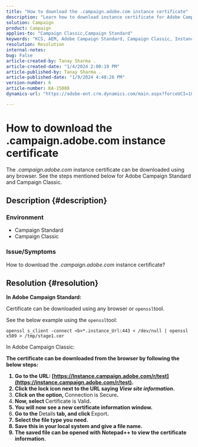 ```yaml
---
title: "How to download the .campaign.adobe.com instance certificate"
description: "Learn how to download instance certificate for Adobe Campaign Standard and Campaign Classic."
solution: Campaign
product: Campaign
applies-to: "Campaign Classic,Campaign Standard"
keywords: "KCS, AEM, Adobe Campaign Standard, Campaign Classic, Instance Certificate, .campaign.adobe.com"
resolution: Resolution
internal-notes: 
bug: False
article-created-by: Tanay Sharma .
article-created-date: "1/4/2024 2:00:19 PM"
article-published-by: Tanay Sharma .
article-published-date: "1/9/2024 4:48:26 PM"
version-number: 6
article-number: KA-15088
dynamics-url: "https://adobe-ent.crm.dynamics.com/main.aspx?forceUCI=1&pagetype=entityrecord&etn=knowledgearticle&id=c9b9d690-09ab-ee11-be37-6045bd006c82"

---
```

# How to download the .campaign.adobe.com instance certificate


The *.campaign.adobe.com* instance certificate can be downloaded using any browser. See the steps mentioned below for Adobe Campaign Standard and Campaign Classic.

## Description {#description}


### Environment

- Campaign Standard
- Campaign Classic


### Issue/Symptoms

How to download the *.campaign.adobe.com* instance certificate?


## Resolution {#resolution}


<b>In Adobe Campaign Standard:</b>

Certificate can be downloaded using any browser or `openssl`tool.

 See the below example using the `openssl`tool:


```
openssl s_client -connect <b>*.instance_Url:443 < /dev/null | openssl x509 > /tmp/stage1.cer
```




</b>In Adobe Campaign Classic:<b>

The certificate can be downloaded from the browser by following the below steps:

1. Go to the URL: [https://Instance.campaign.adobe.com/r/test](https://instance.campaign.adobe.com/r/test).
2. Click the lock icon next to the URL saying *View site information*.
3. Click on the option, </b>Connection is Secure<b>.
4. Now, select </b>Certificate is Valid<b>.
5. You will now see a new certificate information window.
6. Go to the </b>Details<b> tab, and click </b>Export<b>.
7. Select the file type you need.
8. Save this in your local system and give a file name.
9. The saved file can be opened with Notepad++ to view the certificate information.



